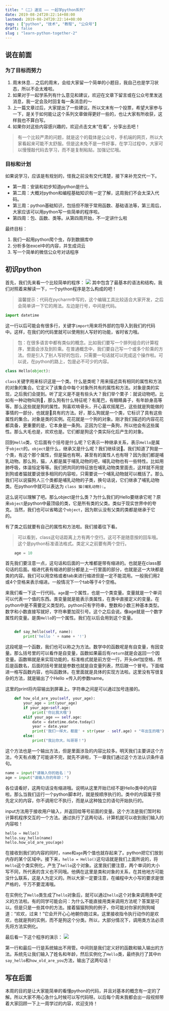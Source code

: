 ```yaml
---
title: "（二）速览 —— 一起学python系列"
date: 2019-08-24T20:22:14+08:00
lastmod: 2019-08-24T20:22:14+08:00
tags : ["python", "技术", "教程", "公众号"]
draft: false
slug : "learn-python-together-2"
---
```


## 说在前面
### 为了目标而努力
1. 周末休息… 之后的周末，会给大家留一个简单的小题目，我自己也是学习状态，所以不会太难啦。
2. 如果对于一起学系列有什么意见和建议，欢迎在文章下留言或在公众号里发送消息，我一定会及时回复每一条消息的～
3. 上一篇文章过后，大家提出了一些建议。所以文末有一个投票，希望大家参与一下，是关于如何能让这个系列文章做得更好一些的，也让大家有所收获，这样我也不算白写。
4. 如果你对这些内容感兴趣的，欢迎点击文末“在看”，分享出去吧！

> 有一个比较严肃的问题，就是这个的载体是公众号，手机端的网页，所以大家看起来可能不太舒服。但是这未免不是一件好事，在学习过程中，大家可以慢慢敲代码去学习，而不是复制粘贴，加强记忆哦。

### 目标和计划
如果说学习，应该是有规划的，怪我之前没有交代清楚，接下来补充交代一下。
+ 第一周：安装和初步知道python是什么
+ 第二周：大概对python和编程基础知识有一定了解，这周我们不会太深入代码。
+ 第三周：python基础知识，包括但不限于常用函数、基础语法等，第三周后，大家应该可以用python写一些简单的程序啦。
+ 第四周：包、函数、类等。从第四周开始，不一定讲什么啦

最终目标：
1. 我们一起用python爬个虫，存到数据库中
2. 分析多张excel中的内容，并生成词云
3. 写一个简单的微信公众号对话程序

## 初识python
首先，我们先来看一个比较简单的程序：
![](https://source.acexy.cn/view/XapwBzC)
其中包含了最基本的语法和结构，我们对照着来解读一下，一个python程序是怎么构成的吧！

> 温馨提示：代码在pycharm中写的，这个编辑工具比较适合大家开发，之后会简单讲一下它的用法。左边是行号，中间是代码。

```python
import datetime
```
这一行以后可能会有很多行，关键字`import`用来将外部的包导入到我们的代码中。这样，在我们的代码里就可以使用别人写好的功能，省时省力哦。

> 包：在很多语言中都有类似的概念。比如我们要写一个排列组合的计算程序，里面会涉及到阶乘。在普通概念中，我们要自己写一个或多个阶乘的方法。但是引入了别人写好的包后，只需要一句话就可以完成这个操作啦。可以说，在python的路上，包是必不可少的内容。
```python
class Hello(object):
```
`class`关键字用来标识这是一个类。什么是类呢？用来描述具有相同的属性和方法的对象的集合。它定义了该集合中每个对象所共有的属性和方法。对象是类的实现，之后我们会提到。听了定义是不是有些头大？我们举个栗子：就说动物吧。比如有一种动物叫狗🐶，那么狗有什么特征呢？有尾巴，有眼睛鼻子，有年龄身高等等。那么这些就是狗的属性。狗喜欢啃骨头，开心喜欢摇尾巴，这些就是狗能做的事情的一部分，也就是🐶具有的方法。好，那么狗就是一个类，它标识了具有这些属性的集合。对象是类的实例。花花就是一个狗的对象。刚才我们描述的内容花花都具备，更重要的是，它本身是一条狗。正因为它是一条狗，所以他会有这些属性。那么大毛也是，欢欢也是。它们都是狗这个类实际化后产生的对象。

回到`Hello`类，它后面有个括号是什么呢？它表示一种继承关系，表示`Hello`是属于`object`的。`object`是什么，继承又是什么呢？我们继续说🐶。我们知道了狗是一个类，有这个那个属性，但是猫也有啊，甚至有的属性人也有呀？因为我们都是哺乳动物。那么狗，猫，人都是属于哺乳动物的吧，哺乳动物也有一些特性。比如用肺呼吸，体温恒定等等。我们把共同的特征放在哺乳动物类里面去，这样就不用提到狗或者猫就要说很多相同的内容啦，只需要说一个哺乳动物就可以概括了。那么我们可以说猫狗人三个类都是哺乳动物的子类，换句话说，它们继承了哺乳动物类。在python中就可以表达为 `class 猫(哺乳动物):`。

这么说可以理解了吧。那么object是什么类？为什么我们的Hello要继承它呢？原来`object`是python中最顶级的类，它是所有类的父类。类似于现实世界中的夸克。当然，我们也可以省略这个`object`，因为默认没有父类的类都是继承于它的。

有了类之后就要有自己的属性和方法啦。我们接着往下看。

> 可以看到，class这句话距离上方有两个空行。这可不是随意按的回车哦。这个是python标准语法格式。类定义之前要有两个空行。

```python
	age = 10
```
首先我们要注意一点，这句话和后面的一大堆都是带有缩进的。也就是在class那句话的后面。缩进代表有缩进的部分都是上一行里面的部分，也就是这一大块都是类的内容。我们可以用空格或者tab来进行缩进但是一定不能混用。一般我们用2或4个空格来表示缩进。一般情况下一个tab等于4个空格。

来我们看一下这一行代码。`age`是一个属性，也是一个类变量。变量就是一个单词可以代表一个值的东西。类变量就是能表示类属性，在类中直接定义的变量。在python中是不需要定义类型的。python只有字符串，整数和小数三种基本类型。数字和小数直接写就好，字符串要加双引号。这个之后会说。像age就是一个数字属性的变量。是类`Hello`的一个属性。我们在以后会用到这个变量。


```python

    def say_hello(self, name):
        print('hello ' + name + '!')
```
这段呢是一个函数，我们也可以称之为方法。数学中的函数呢是有自变量，有因变量。那么括号里的可以看作是自变量，函数如果最后有`return`就是会返回一个因变量。函数嘛就是来实现功能的，标准格式就是前方空一行，开头def加空格，然后是函数名，后面的括号里就是参数也就是自变量列表，然后跟一个冒号。下面缩进一格写函数内容，也叫函数体。在里面就是具体的实现方法啦。这里没有写很复杂的方法，就是输出了个Hello +传入的参数name。

这里的print将内容输出到屏幕上。字符串之间是可以通过加号连接的。

```python
    def how_old_are_you(self, your_age):
        your_age = int(your_age)
        if your_age>self.age:
            print('你比我大哦')
        elif your_age == self.age:
            date = datetime.date.today()
            year = date.year
            print('我们一样大，都是' + str(year - self.age) + "年出生的哦")
        else:
            print("我比你大，叫哥哥！")
```
这个方法也是一个输出方法，但是里面涉及的内容比较多。明天我们主要讲这个方法，今天有点晚了可能讲不完，就先不讲啦，下一章我们通过这个方法认识条件语句。


```python
name = input("请输入你的姓名：")
age = input("请输入你的年龄：")
```

各位请看好，这两句话没有缩进哦。说明从这里开始已经不是Hello类中的内容啦。那么当我们运行一个python脚本时，就是按顺序执行的。类中的内容属于预先定义的内容，你不调用它不执行，而是从这种独立的语句开始执行的。

input方法用于接收用户输入，并返回给等号前面的变量。这个方法是我们暂时和计算机程序交互的一个方法。通过执行了这两句话，计算机就可以收到我们输入的内容啦！


```python
hello = Hello()
hello.say_hello(name)
hello.how_old_are_you(age)
```
在接收到我们的内容的同时，`name`和`age`两个值也就存起来了。python把它们放到内存的某个区域中。接下来，`hello = Hello()`这句话就是我们上面所说的，将`Hello`这个类实例化，产生了`hello`这个对象。这里我们要注意，两个单词的大小写不同，所代表的含义也不同哦。他俩在这里是类和对象的关系，在其他地方可能没什么联系，这是人为定义的。所以大家一定要注意，在编程中大小写的要求是很严格的，千万不要混淆哦。

在实例化了`Hello`类生成了`hello`对象后，就可以通过`hello`这个对象来调用类中定义的方法啦。有的同学可能会问：为什么不能直接用类来调用方法呢？答案是可以。但是只是一些其中的方法。接着猫猫狗狗的例子，你可能对你家的狗狗喊道：“欢欢，过来！”它会开开心心地朝你跑过来。这里接收指令执行动作的是欢欢，也就是狗的实例，而不是狗这个分类。所以，大部分情况下，调用类方法必须先将方法实例化。


最后看一下这个程序的演示：
![](https://source.acexy.cn/view/XapwDde)

第一行和最后一行是系统输出不用管。中间则是我们定义好的函数和输入输出的方法。系统先让我们输入了姓名和年龄，然后实例化了`Hello`类，最终执行了其中`的say_hello`和`how_old_are_you`方法，输出了这两句话！

## 写在后面
本周的目的是让大家能简单的看懂python的代码，并且对基本的概念有一定的了解。所以大家不用心急什么时候可以写代码呀。以后每个周末我都会出一段视频带着大家回顾一下上一周学过的内容，欢迎支持！